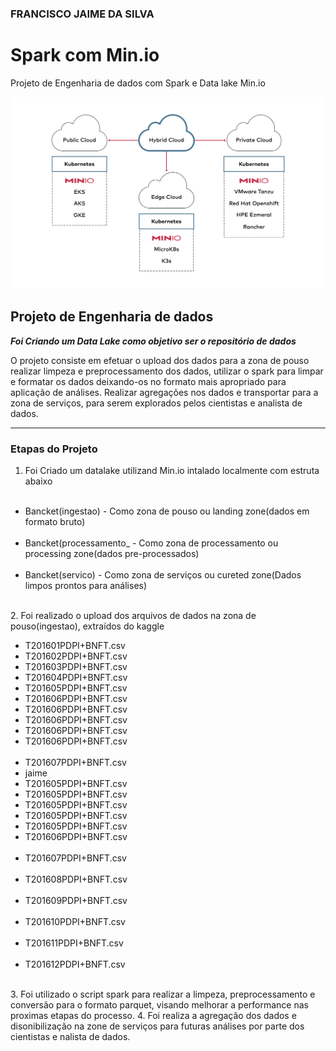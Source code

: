 ### FRANCISCO JAIME DA SILVA


# Spark com Min.io

Projeto de Engenharia de dados com Spark e Data lake Min.io

<p align="center"><img src="./architecture.svg" width="500"></p>

## Projeto de Engenharia de dados


__*Foi Criando um Data Lake como objetivo ser o repositório de dados*__

O projeto consiste em efetuar o upload dos dados para a zona de pouso realizar limpeza e preprocessamento dos dados, utilizar o spark para limpar e formatar os dados deixando-os no formato mais apropriado para aplicação de análises. Realizar agregações nos dados e transportar para a zona de serviços, para serem explorados pelos cientistas e analista de dados.

---

### Etapas do Projeto

1. Foi Criado um datalake  utilizand Min.io intalado localmente com estruta abaixo
<ul>
  <li>Bancket(ingestao) - Como zona de pouso ou landing zone(dados em formato bruto)</li>
  <li>Bancket(processamento_ - Como zona de processamento ou processing zone(dados pre-processados)</li>
  <li>Bancket(servico) - Como zona de serviços ou cureted zone(Dados limpos prontos para análises)</li>  
</ul> 
2. Foi realizado o upload dos arquivos de dados na zona de pouso(ingestao), extraídos do kaggle
<ul>
  <li>T201601PDPI+BNFT.csv</li>
  <li>T201602PDPI+BNFT.csv</li>
  <li>T201603PDPI+BNFT.csv</li>
  <li>T201604PDPI+BNFT.csv</li> 
  <li>T201605PDPI+BNFT.csv</li>  
  <li>T201606PDPI+BNFT.csv</li>
  <li>T201606PDPI+BNFT.csv</li>
  <li>T201606PDPI+BNFT.csv</li>
  <li>T201606PDPI+BNFT.csv</li>
  <li>T201606PDPI+BNFT.csv</li>
  <li>T201607PDPI+BNFT.csv</li>
  <li>jaime</li>
  <li>T201605PDPI+BNFT.csv</li>
  <li>T201605PDPI+BNFT.csv</li>
  <li>T201605PDPI+BNFT.csv</li>
  <li>T201605PDPI+BNFT.csv</li>
  <li>T201605PDPI+BNFT.csv</li>
  <li>T201606PDPI+BNFT.csv</li>
  <li>T201607PDPI+BNFT.csv</li>  
  <li>T201608PDPI+BNFT.csv</li>    
  <li>T201609PDPI+BNFT.csv</li> 
  <li>T201610PDPI+BNFT.csv</li> 
  <li>T201611PDPI+BNFT.csv</li> 
  <li>T201612PDPI+BNFT.csv</li> 
</ul> 
3. Foi utilizado o script spark para realizar a limpeza, preprocessamento e conversão para o formato parquet, visando melhorar a performance nas proximas etapas do processo.
4. Foi realiza a agregação dos dados e disonibilização na zone de serviços para futuras análises por parte dos cientistas e nalista de dados.
